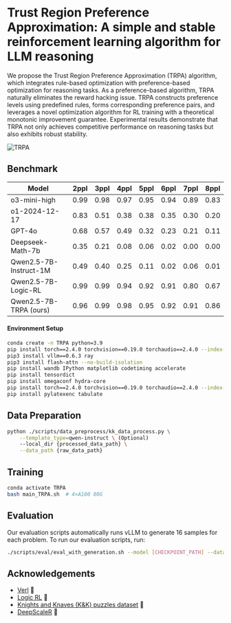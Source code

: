 
# Trust Region Preference Approximation: A simple and stable reinforcement learning algorithm for LLM reasoning
We propose the Trust Region Preference Approximation (TRPA) algorithm, which integrates rule-based optimization with preference-based optimization for reasoning tasks. As a preference-based algorithm, TRPA naturally eliminates the reward hacking issue. TRPA constructs preference levels using predefined rules, forms corresponding preference pairs, and leverages a novel optimization algorithm for RL training with a theoretical monotonic improvement guarantee. Experimental results demonstrate that TRPA not only achieves competitive performance on reasoning tasks but also exhibits robust stability.

![TRPA](https://github.com/user-attachments/assets/7c975200-e618-4b1a-9e5e-e50ed1b9de7a)


## Benchmark

| Model                                                             | 2ppl | 3ppl | 4ppl | 5ppl | 6ppl | 7ppl | 8ppl |
|------------------------------------------------------------------------|------|------|------|------|------|------|------|
| o3-mini-high                | 0.99 | 0.98 | 0.97 | 0.95 | 0.94 | 0.89 | 0.83 |
| o1-2024-12-17               | 0.83 | 0.51 | 0.38 | 0.38 | 0.35 | 0.30 | 0.20 |
| GPT-4o                      | 0.68 | 0.57 | 0.49 | 0.32 | 0.23 | 0.21 | 0.11 |
| Deepseek-Math-7b            | 0.35 | 0.21 | 0.08 | 0.06 | 0.02 | 0.00 | 0.00 |
| Qwen2.5-7B-Instruct-1M      | 0.49 | 0.40 | 0.25 | 0.11 | 0.02 | 0.06 | 0.01 |
| Qwen2.5-7B-Logic-RL         | 0.99 | 0.99 | 0.94 | 0.92 | 0.91 | 0.80 | 0.67 |
| Qwen2.5-7B-TRPA (ours)      | 0.96 | 0.99 | 0.98 | 0.95 | 0.92 | 0.91 | 0.86 |


#### Environment Setup
```bash
conda create -n TRPA python=3.9
pip install torch==2.4.0 torchvision==0.19.0 torchaudio==2.4.0 --index-url https://download.pytorch.org/whl/cu121
pip3 install vllm==0.6.3 ray
pip3 install flash-attn --no-build-isolation
pip install wandb IPython matplotlib codetiming accelerate
pip install tensordict
pip install omegaconf hydra-core
pip install torch==2.4.0 torchvision==0.19.0 torchaudio==2.4.0 --index-url https://download.pytorch.org/whl/cu121
pip install pylatexenc tabulate
```

## Data Preparation
```bash
python ./scripts/data_preprocess/kk_data_process.py \
    --template_type=qwen-instruct \ (Optional)
    --local_dir {processed_data_path} \
    --data_path {raw_data_path}
```

## Training
```bash
conda activate TRPA
bash main_TRPA.sh  # 4×A100 80G
```


## Evaluation

Our evaluation scripts automatically runs vLLM to generate 16 samples for each problem. To run our evaluation scripts, run:
```bash
./scripts/eval/eval_with_generation.sh --model [CHECKPOINT_PATH] --datasets [DATASET1] [DATASET2] --output-dir [OUTPUT_DIR]
```

## Acknowledgements
- [Verl](https://github.com/volcengine/verl) 🔗
- [Logic RL](https://github.com/Unakar/Logic-RL) 🔗
- [Knights and Knaves (K&K) puzzles dataset](https://github.com/AlphaPav/mem-kk-logic) 🔗
- [DeepScaleR](https://github.com/agentica-project/deepscaler) 🔗





